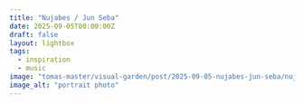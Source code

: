 ```yaml
---
title: "Nujabes / Jun Seba"
date: 2025-09-05T00:00:00Z
draft: false
layout: lightbox
tags:
  - inspiration
  - music
image: "tomas-master/visual-garden/post/2025-09-05-nujabes-jun-seba/nujabes.jpg"
image_alt: "portrait photo"
---
```



